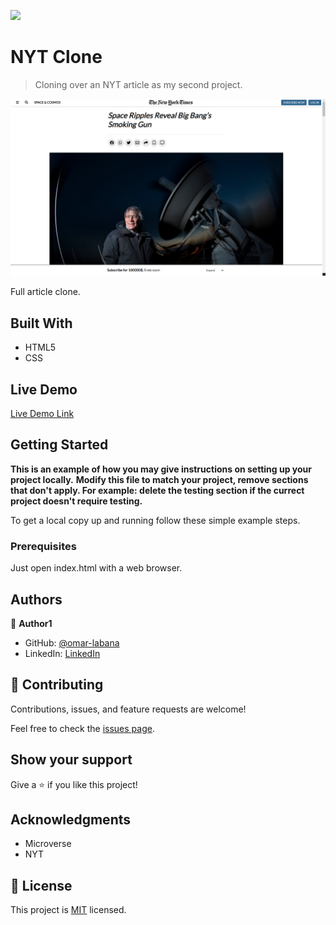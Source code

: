 ![](https://img.shields.io/badge/Microverse-blueviolet)

# NYT Clone

> Cloning over an NYT article as my second project.

![screenshot](./app_screenshot.png)

Full article clone.

## Built With

- HTML5
- CSS

## Live Demo

[Live Demo Link](https://omar-labana.github.io/day1-project2-NYT/)


## Getting Started

**This is an example of how you may give instructions on setting up your project locally.**
**Modify this file to match your project, remove sections that don't apply. For example: delete the testing section if the currect project doesn't require testing.**


To get a local copy up and running follow these simple example steps.

### Prerequisites 
Just open index.html with a web browser.




## Authors

👤 **Author1**

- GitHub: [@omar-labana](https://github.com/omar-labana)
- LinkedIn: [LinkedIn](https://linkedin.com/omarlabana)



## 🤝 Contributing

Contributions, issues, and feature requests are welcome!

Feel free to check the [issues page](issues/).

## Show your support

Give a ⭐️ if you like this project!

## Acknowledgments

- Microverse
- NYT

## 📝 License

This project is [MIT](lic.url) licensed.
